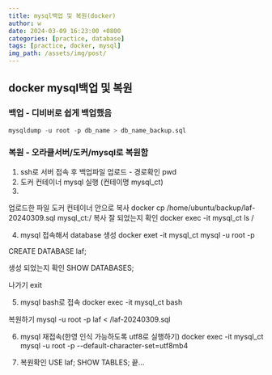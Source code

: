 ```yaml
---
title: mysql백업 및 복원(docker)
author: w
date: 2024-03-09 16:23:00 +0800
categories: [practice, database]
tags: [practice, docker, mysql]
img_path: /assets/img/post/
---
```


## docker mysql백업 및 복원

### 백업 - 디비버로 쉽게 백업했음
```sql
mysqldump -u root -p db_name > db_name_backup.sql
```

### 복원 - 오라클서버/도커/mysql로 복원함

1. ssh로 서버 접속 후 백업파일 업로드 - 경로확인 pwd
2. 도커 컨테이너 mysql 실행 (컨테이명 mysql_ct)
3.
업로드한 파일 도커 컨테이너 안으로 복사
docker cp /home/ubuntu/backup/laf-20240309.sql mysql_ct:/
복사 잘 되었는지 확인
docker exec -it mysql_ct ls /

4. mysql 접속해서 database 생성
docker exet -it mysql_ct mysql -u root -p

CREATE DATABASE laf;

생성 되었는지 확인
SHOW DATABASES;

나가기 exit

5. mysql bash로 접속
docker exec -it mysql_ct bash

복원하기
mysql -u root -p laf < /laf-20240309.sql

6. mysql 재접속(한영 인식 가능하도록 utf8로 실행하기)
docker exec -it mysql_ct mysql -u root -p --default-character-set=utf8mb4

7. 복원확인
USE laf;
SHOW TABLES;
끝...
